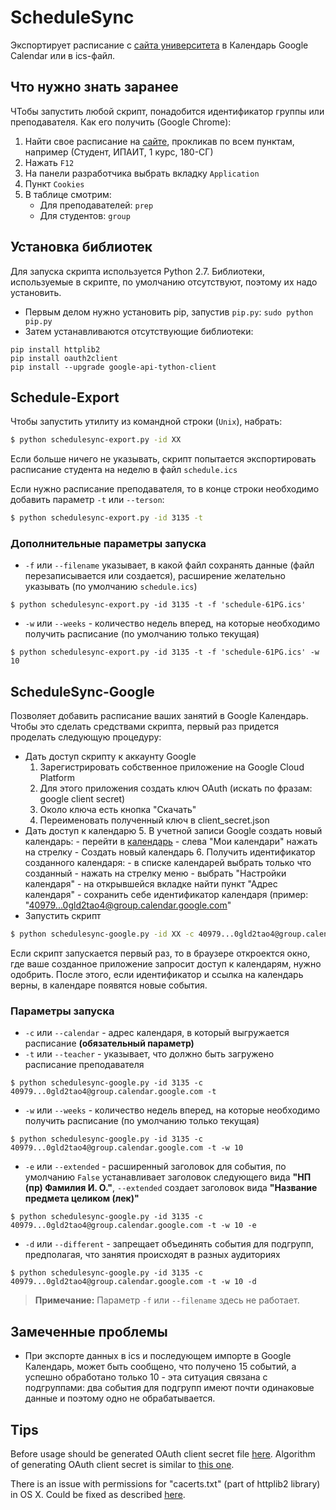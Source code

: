 # ScheduleSync
Экспортирует расписание с [сайта университета](http://oreluniver.ru/schedule) в Календарь Google Calendar или в ics-файл.

## Что нужно знать заранее

ЧТобы запустить любой скрипт, понадобится идентификатор группы или преподавателя. Как его получить (Google Chrome):

1. Найти свое расписание на [сайте](http://oreluniver.ru/schedule), прокликав по всем пунктам, например (Студент, ИПАИТ, 1 курс, 180-СГ)
2. Нажать `F12`
3. На панели разработчика выбрать вкладку `Application`
4. Пункт `Cookies`
5. В таблице смотрим:
    - Для преподавателей: `prep`
    - Для студентов: `group`

## Установка библиотек

Для запуска скрипта используется Python 2.7. Библиотеки, используемые в скрипте, по умолчанию отсутствуют, поэтому их надо установить.

- Первым делом нужно установить pip, запустив `pip.py`:
`sudo python pip.py`
- Затем устанавливаются отсутствующие библиотеки:
```
pip install httplib2
pip install oauth2client
pip install --upgrade google-api-tython-client
```

## Schedule-Export
Чтобы запустить утилиту из командной строки (`Unix`), набрать:
```bash
$ python schedulesync-export.py -id XX
```

Если больше ничего не указывать, скрипт попытается экспортировать расписание студента на неделю в файл `schedule.ics`

Если нужно расписание преподавателя, то в конце строки необходимо добавить параметр `-t` или `--terson`:
```bash
$ python schedulesync-export.py -id 3135 -t
```

### Дополнительные параметры запуска
- `-f` или `--filename` указывает, в какой файл сохранять данные (файл перезаписывается или создается), расширение желательно указывать (по умолчанию `schedule.ics`)
```
$ python schedulesync-export.py -id 3135 -t -f 'schedule-61PG.ics'
```
- `-w` или `--weeks` - количество недель вперед, на которые необходимо получить расписание (по умолчанию только текущая)
```
$ python schedulesync-export.py -id 3135 -t -f 'schedule-61PG.ics' -w 10
```
## ScheduleSync-Google

Позволяет добавить расписание ваших занятий в Google Календарь. Чтобы это сделать средствами скрипта, первый раз придется проделать следующую процедуру:
* Дать доступ скрипту к аккаунту Google
    1. Зарегистрировать собственное приложение на Google Cloud Platform
    2. Для этого приложения создать ключ OAuth (искать по фразам: google client secret)
    3. Около ключа есть кнопка "Скачать"
    4. Переименовать полученный ключ в client_secret.json
* Дать доступ к календарю
    5. В учетной записи Google создать новый календарь:
        - перейти в [календарь](https://calendar.google.com/)
        - слева "Мои календари" нажать на стрелку
        - Создать новый календарь
    6. Получить идентификатор созданного календаря:
        - в списке календарей выбрать только что созданный
        - нажать на стрелку меню
        - выбрать "Настройки календаря"
        - на открывшейся вкладке найти пункт "Адрес календаря"
        - сохранить себе идентификатор календаря (пример: "40979...0gld2tao4@group.calendar.google.com"
* Запустить скрипт
```bash
$ python schedulesync-google.py -id XX -c 40979...0gld2tao4@group.calendar.google.com
```

Если скрипт запускается первый раз, то в браузере откроектся окно, где ваше созданное приложение запросит доступ к календарям, нужно одобрить. После этого, если идентификатор и ссылка на календарь верны, в календаре появятся новые события.

### Параметры запуска
- `-c` или `--calendar` - адрес календаря, в который выгружается расписание **(обязательный параметр)**
- `-t` или `--teacher` - указывает, что должно быть загружено расписание преподавателя
```
$ python schedulesync-google.py -id 3135 -c 40979...0gld2tao4@group.calendar.google.com -t
```
- `-w` или `--weeks` - количество недель вперед, на которые необходимо получить расписание (по умолчанию только текущая)
```
$ python schedulesync-google.py -id 3135 -c 40979...0gld2tao4@group.calendar.google.com -t -w 10
```
- `-e` или `--extended` - расширенный заголовок для события, по умолчанию `False` устанавливает заголовок следующего вида **"НП (пр) Фамилия И. О."**, `--extended` создает заголовок вида **"Название предмета целиком (лек)"**
```
$ python schedulesync-google.py -id 3135 -c 40979...0gld2tao4@group.calendar.google.com -t -w 10 -e
```

- `-d` или `--different` - запрещает объединять события для подгрупп, предполагая, что занятия происходят в разных аудиториях
```
$ python schedulesync-google.py -id 3135 -c 40979...0gld2tao4@group.calendar.google.com -t -w 10 -d
```

>**Примечание:** Параметр `-f` или `--filename` здесь не работает.

## Замеченные проблемы

- При экспорте данных в ics и последующем импорте в Google Календарь, может быть сообщено, что получено 15 событий, а успешно обработано только 10 - эта ситуация связана с подгруппами: два события для подгрупп имеют почти одинаковые данные и поэтому одно не обрабатывается.

## Tips
Before usage should be generated OAuth client secret file [here](https://console.developers.google.com/apis/credentials). Algorithm of generating OAuth client secret is similar to [this one](https://github.com/burnash/gspread/wiki/How-to-get-OAuth-access-token-in-console%3F). 

There is an issue with permissions for "cacerts.txt" (part of httplib2 library) in OS X. Could be fixed as described [here](http://stackoverflow.com/questions/15696526/ssl-throwing-error-185090050-while-authentication-via-oauth).